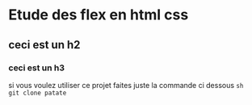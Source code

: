 # Etude des flex en html css 
## ceci est un h2 
### ceci est un h3 

si vous voulez utiliser ce projet faites juste la commande ci dessous
`sh  
git clone patate
 `